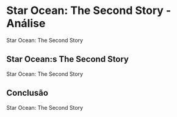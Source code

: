 ---
---

# Star Ocean: The Second Story - Análise

Star Ocean: The Second Story

## Star Ocean:s The Second Story

Star Ocean: The Second Story

## Conclusão

Star Ocean: The Second Story
